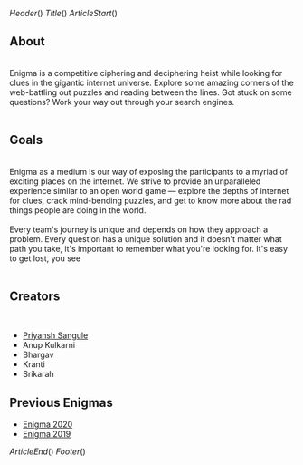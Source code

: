 $Header()$
$Title()$
$ArticleStart()$

<h2>About</h2><br>
Enigma is a competitive ciphering and deciphering heist while looking for clues in the gigantic internet universe. Explore some amazing corners of the web-battling out puzzles and reading between the lines. Got stuck on some questions? Work your way out through your search engines.
<br><br>
<h2>Goals</h2><br>
Enigma as a medium is our way of exposing the participants to a myriad of exciting places on the internet. We strive to provide an unparalleled experience similar to an open world game — explore the depths of internet for clues, crack mind-bending puzzles, and get to know more about the rad things people are doing in the world.
<br><br>
Every team's journey is unique and depends on how they approach a problem. Every question has a unique solution and it doesn't matter what path you take, it's important to remember what you're looking for. It's easy to get lost, you see
<br><br>
<h2>Creators</h2><br>
<ul>
<li><a href="https://abstractxan.xyz/site/home">Priyansh Sangule</a></li>
<li>Anup Kulkarni</li>
<li>Bhargav</li>
<li>Kranti</li>
<li>Srikarah</li>
</ul>
<h2>Previous Enigmas</h2>
<ul>
<li><a href="https://abstractxan.xyz/site/enigma_2020">Enigma 2020</a></li>
<li> <a href="https://abstractxan.xyz/site/enigma_2019">Enigma 2019</a></li>
</ul>

$ArticleEnd()$
$Footer()$
